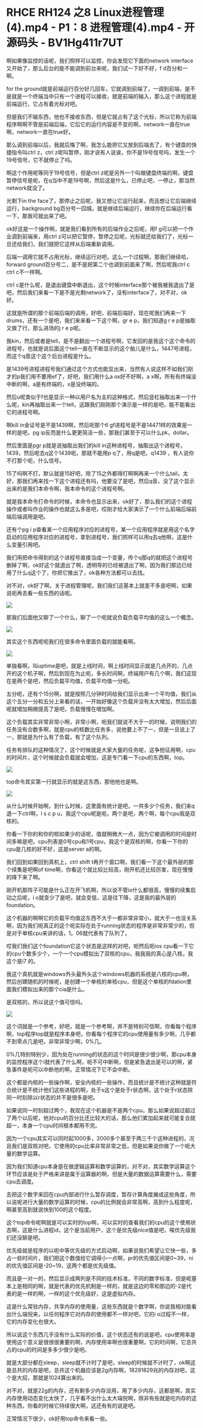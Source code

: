 # RHCE RH124 之8 Linux进程管理(4).mp4 - P1：8 进程管理(4).mp4 - 开源码头 - BV1Hg411r7UT

啊如果像监控的话呢，我们照样可以监控，你会发现它下面的network interface又开始了，那么后台的能不能调到前台来呢，我们试一下好不好，f d百分和一啊。

for the ground就是前端运行百分好几回车，它就调到前端了，一调到前端，是不是就是一个终端当中只有一个进程可以接收，就是前端的输入，那么这个进程就是前端运行，它占有着光标对吧。

但是我们不输东西，他也不接收东西，但是它就占有了这个光标，所以它称为前端程序啊啊不管是前端后端，它后它的运行内容是不变的啊，network一直在true啊，network一直在true好。

那么调到前端以后，我就后悔了啊，我怎么能把它又放到后端去了，有个键盘的快捷指令叫ctrl z，ctrl z呢叫暂停，刚才说有人说诶，你不是19号信号吗，发生一个19号信号，它不就停止了吗。

啊这个作用呢等同于19号信号，但是ctrl z呢是另外一个叫做键盘终端的啊，键盘暂停信号是呃，在q当中不是19号啊，然后这是什么，已停止吧，一停止，那当然network就没了。

光剩下in the face了，那停止之后呢，我又想让它运行起来，而且想让它后端继续运行，background bg百分号一回城，就是继续后端运行，继续你在后端运行看一下，那我可就出来了吧。

ok好这是一个操作啊，就是我们看到所有的后端作业之后呢，用f g可以把一个作业调到前端来，用ctrl z可以把它暂停，暂停之后呢，光标就还给我们了，光标一旦还给我们，我们就把它这样从后端重新调用。

后端一调用它就不占用光标，继续运行对吧，这么一个过程啊，那我们继续哈，forward ground百分号二，是不是把第二个也调到前面来了啊，然后呢我ctrl c ctrl c不一样啊。

ctrl c是什么呢，是退出键盘中断退出，这个时候interface那个被我被我退出了是吧，然后我们来看一下是不是光剩network了，没有interface了，对不对，ok好。

这就是所谓的那个前端后端的调用，好吧，前端后端好，现在呢我们再来一下drums，还有一个是吧，我们来来看一下这个啊，gr e p，我们知道g r e p是抽取又做了行，那么进场的j r e p呢。

我kin，然后或者是tell，是不是翻出一个进程号啊，它发回的是我这个这个命令的进程号，也就是说后面这个tell一直在不断显示的这个胎儿是什么，1447号进程，而这个q音这个这个后台进程是什么。

是1439号进程进程号我们通过这个方式也能显出来，当然有人说这样不如我们刚才的p我们用不要用ef了，好吧，我们用什么a ox好不好啊，a x啊，所有有终端没中断的啊，a是有终端的，x是没终端的。

然后u呢类似于f也是显示一种以用户名为主的这种格式，然后竖杠抽取出来一个什么呢，kin再抽取出来一个tell，这跟我们刚刚那个演示是一样的是吧，能不能看出它的进程号啊。

啊kill in金证号是不是1439啊，然后呃那个tl gf进程号是不是14471样的效果是一样的是吧，pg ip反而是什么更更简洁一些，那我们甚至于可以什么pk，dollar。

然后里面是pgr p就是说抽取出我们的kill in这种进程号，抽取出这个进程号，1439，然后呢去q这个1439呃，那就不能用p q了，用q是吧，q1439 ，有人说你不打那个呃，什么信号。

15了吗啊不打，默认就是15好吧，除了15之外都得打啊啊再来一个什么tail，太好，那我们再来找一下这个进程还有吗，他要没了是吧，然后q音，没了这个显示出来的是我们本命令啊，我本命令的这个进程号啊。

就是我本命令打命令的时候，本命令也显示出来，ok好了，那么我们的这个进程操作或者叫作业的操作也就这么多是吧，哎刚才给大家演示了一个什么前端后端前端后端调用是吧。

还有个pg i p查看某一个应用程序对应的进程号，某一个应用程序就是用这个名字启动的应用程序对应的进程号，拿到进程号，我们照样可以用q去q他啊，这是什么变量引用吧。

我们用把命令得到的这个进程号直接当成一个变量，传个q那q的就把这个进程号删掉了啊，ok好这个就退出了啊，透明导的已经被退出了啊，因为我们那边已经用了什么q这个了，你把它推出了，ok各种方法都可以去找。

对不对，ok好了啊，关于进程管理呢，我们我们这基本上就差不多是吧啊，如果说呃再去看一些东西的话呢。

![](img/75cdbda9cb3fc13abdca8f5a6c68d183_1.png)

那我们后面他又聊了一个什么，聊了一个呃就说负载负载平均值的这么一个概念。

![](img/75cdbda9cb3fc13abdca8f5a6c68d183_3.png)

其实这个东西呢呃我们在很多命令里面负载的就能看啊。

![](img/75cdbda9cb3fc13abdca8f5a6c68d183_5.png)

单独看啊，叫uptime是吧，就是上线时间，啊上线时间显示就是几点开的，几点开的这个机子啊，然后到现在为止呃，多长时间啊，终端用户有几个啊，我们这现在是两个是吧，然后负载平均值，负载平均值一分呃。

五分呃，还有个15分啊，就是按照几分钟时间给我们显示出来一个平均值，我们从这个五分一分和五分上来看的话，一开始好像这个负载并没有太大增加，然后后面呢就增加稍微提高了是吧，负载慢慢在增加啊。

这个负载其实非常非常小啊，非常小啊，呃我们就说不大于一的时候，说明我们的任务没有合数多啊，就是cpu的核数比任务多，说他要上不了一，但是一旦说上了一，那就是为什么有了负载，有了这个队列。

任务有排队的这种情况了，这个时候就是大家大量的任务呢，这争抢征用啊，cpu的时间片，这个时候就会负载就会增加，这是专门看一下cpu的东西啊，top。



![](img/75cdbda9cb3fc13abdca8f5a6c68d183_7.png)

top命令其实第一行就显示的就是这东西，那他他也是啊。

![](img/75cdbda9cb3fc13abdca8f5a6c68d183_9.png)

从什么时候开始啊，到什么时候，这里面有统计是吧，一共多少个任务，我们来q退一下ctrl啊，l s c p u，我这个cpu呢是呃，两个是吧，两个啊，每个cpu我是双核的。

你看一下你的和你的核如果少的话呢，值就稍微大一点，因为它被调用的时间是时间多嘛是吧，cpu列表是0号cpu和1号cpu，我这个是双核的啊，你看一下你的cpu是几核的好不好，这是server a的啊。

我们回到如果回到真机上，ctrl shift t再开个窗口啊，我们看一下这个最外层的那个续集是吧啊of time啊，你看这个就比较比较高，刚开机还比较厉害，现在慢慢的降下来了啊。

刚开机那阵子可能是什么正在开飞机啊，所以说不管io什么都很高，慢慢的续集启动之后呢，i o就变少了是吧，就会变低，这是往下降，这是我的最外层的foundation。

这个机器的啊啊它的负载平均值这东西不大于一都非常非常小，就大于一也没关系啊，因为我们呃真正的这个呃实际在处于running状态的程序是非常非常少的，但是对于单核cpu来讲的话，1。06就代表有了队列了。

哎我们我们这个foundation它这个状态是这样的对吧，呃然后呃ios cpu看一下它的cpu个数多少个，一个一个cpu模拟出了双核的cpu，我我我的真心是八核，我这个是i7 的。

我这个真机就是windows外头最外头这个windows机器的系统是八核的cpu啊，然后创建随机的时候呢，是创建一个单核的单核cpu，但是这个单核的fdation里面我们模拟出来的那个cia是什么。

是双核的，所以说这个值可信吗。

![](img/75cdbda9cb3fc13abdca8f5a6c68d183_11.png)

这个词就是一个参考，好吧，就是一个参考啊，并不是特别可信啊，你看每个程序啊，top程序top就是程序本身吧，你看每个程序它的cpu使用量有多少啊，几乎都不到零点几是吧，非常非常少啊，0%几。

0%几特别特别少，因为处在running的状态的这个时间是很少很少啊，那cpu本身的监控程序这个i就代表了什么啊，呃不可中断啊，但是紧急退出是可以的啊，紧急事件是呃可以中断他的啊，正常情况下它不会中断。

这个都是内核的一些操作啊，安全内核的一些操作，而且统计是不统计这种就是符合统计是不统计他们这些进程的啊，处于s这个是处于r状态啊，这个处于r状态除同一时刻除以r状态的并不是很多是吧。

如果说同一时刻超过两个，我现在这个机器是不是两个cpu，那么如果说超过超过了两个以后呢，他对cpu的百分比还比较大的话，那么他们累加起来就可能复合就超一，本身一个cpu时间根本都用不完。

因为一个cpu其实可以同时起1000多，2000多个甚至于两三千个这种进程的，况且我们是双核对吧，它使用的cpu比率非常非常之低，但是如果说你做了一个呃大量的数学运算。

因为我们知道cpu本身是在做逻辑运算和数学运算的，对不对，其实数学运算这个环节应该是处于严格来讲是属于运算器的啊，但是大量的数据运算需要什么，需要cpu去调度。

去把这个数字来回在cpu内部进行什么暂存调度，暂存计算角度展成这些角度，所以说呢进行大量的数学运算的时候，cpu的比例就会非常高啊，高到什么程度呢，啊甚至高到就说快到100的这个程度。

这个top命令呢啊就是可以实时的top啊，可以实时的查看我们的cpu的这个使用状态啊，这是什么进程id，这个是当前用户，这个是优先级nice值是吧，唉优先级我们还没聊是吧。

优先级就是程序的以呃中等优先级的方式启动啊，如果说我们希望让它快一些，多占一些时间片，我们把这个数值给它调得小一点啊，pr的优先值区间是0~39，ni的优先值区间是-20~19，这两个都是优先级值。

而且是一对一的，然后显示成两列是不同的技术标准，不同的数字标准，但是呢基本上是相同的啊，就是代表的优先机制是一样的，就是这边的零和那边的-2是代表的是一样的啊，一样的这个优先级好，这是虚拟内存。

这是什么常驻内存，共享内存的使用量，这些东西就是个数字啊，你说我相对能看出什么端倪来，以任何程序它对内存的使用都不一样对吧，它的i o过程不一样，它的内存变化也很大。

所以说这个东西几乎没有什么实际的价值，这个状态还有的说是吧，cpu使用率是使用这个意义是很很很重要的啊，内存使用率啊也很重要啊，它的时间啊，它总共占的cpu的时间是多多少很少是吧。

就是大部分都在sleep，sleep就不计时了是吧，sleep的时候就不计时了，ok啊这是总共的内存是吧，总共这个机器应该是2g内存啊，18291829兆的内存对吧，这个是大招，那就是1024算出来的。

对不对，就是22g的内存，还有剩多少内存没用，用了多少内存，这都是啊，其实内存使用动态变化太快了，几乎看不出什么太大端倪啊，除非有些就是吃内存的这种东西，你看的时候它持续很大啊，这还有有的说是吧。

正常情况下很少，ok好用top命令来看一些。